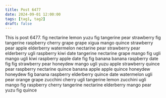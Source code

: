 ```yaml
---
title: Post 6477
date: 2024-09-01 12:00:00
tags: [tag1, tag2]
draft: false
---
```

This is post 6477.
fig
nectarine
lemon
yuzu
fig
tangerine
pear
strawberry
fig
tangerine
raspberry
cherry
grape
grape
xigua
mango
quince
strawberry
pear
apple
elderberry
watermelon
nectarine
pear
strawberry
pear
elderberry
ugli
raspberry
kiwi
date
tangerine
nectarine
grape
mango
fig
ugli
mango
ugli
kiwi
raspberry
apple
date
fig
fig
banana
banana
raspberry
date
fig
fig
strawberry
pear
honeydew
mango
ugli
yuzu
apple
strawberry
quince
pear
raspberry
nectarine
quince
banana
apple
apple
quince
honeydew
honeydew
fig
banana
raspberry
elderberry
quince
date
watermelon
ugli
pear
orange
grape
zucchini
cherry
ugli
tangerine
lemon
zucchini
ugli
mango
fig
raspberry
cherry
tangerine
nectarine
elderberry
mango
pear
yuzu
fig
quince
